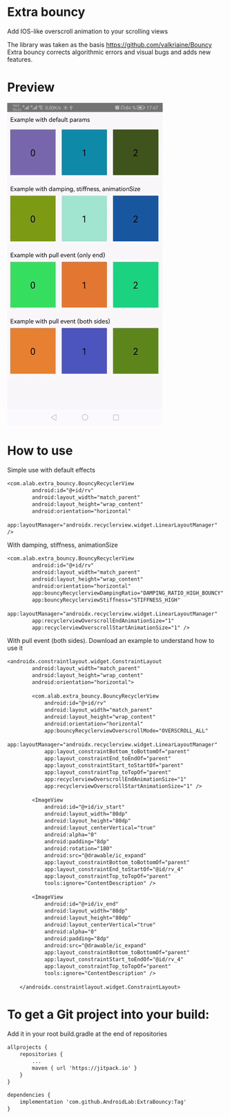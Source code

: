 # Extra bouncy

Add IOS-like overscroll animation to your scrolling views

The library was taken as the basis https://github.com/valkriaine/Bouncy
Extra bouncy сorrects algorithmic errors and visual bugs and adds new features.

# Preview

![TextInputLayout](./app/assets/gif/rv_horizontal_sample.gif)

# How to use

Simple use with default effects
```
<com.alab.extra_bouncy.BouncyRecyclerView
        android:id="@+id/rv"
        android:layout_width="match_parent"
        android:layout_height="wrap_content"
        android:orientation="horizontal"
        app:layoutManager="androidx.recyclerview.widget.LinearLayoutManager" />
```

With damping, stiffness, animationSize
```
<com.alab.extra_bouncy.BouncyRecyclerView
        android:id="@+id/rv"
        android:layout_width="match_parent"
        android:layout_height="wrap_content"
        android:orientation="horizontal"
        app:bouncyRecyclerviewDampingRatio="DAMPING_RATIO_HIGH_BOUNCY"
        app:bouncyRecyclerviewStiffness="STIFFNESS_HIGH"
        app:layoutManager="androidx.recyclerview.widget.LinearLayoutManager"
        app:recyclerviewOverscrollEndAnimationSize="1"
        app:recyclerviewOverscrollStartAnimationSize="1" />
```

With pull event (both sides). Download an example to understand how to use it
```
<androidx.constraintlayout.widget.ConstraintLayout
        android:layout_width="match_parent"
        android:layout_height="wrap_content"
        android:orientation="horizontal">

        <com.alab.extra_bouncy.BouncyRecyclerView
            android:id="@+id/rv"
            android:layout_width="match_parent"
            android:layout_height="wrap_content"
            android:orientation="horizontal"
            app:bouncyRecyclerviewOverscrollMode="OVERSCROLL_ALL"
            app:layoutManager="androidx.recyclerview.widget.LinearLayoutManager"
            app:layout_constraintBottom_toBottomOf="parent"
            app:layout_constraintEnd_toEndOf="parent"
            app:layout_constraintStart_toStartOf="parent"
            app:layout_constraintTop_toTopOf="parent"
            app:recyclerviewOverscrollEndAnimationSize="1"
            app:recyclerviewOverscrollStartAnimationSize="1" />

        <ImageView
            android:id="@+id/iv_start"
            android:layout_width="80dp"
            android:layout_height="80dp"
            android:layout_centerVertical="true"
            android:alpha="0"
            android:padding="8dp"
            android:rotation="180"
            android:src="@drawable/ic_expand"
            app:layout_constraintBottom_toBottomOf="parent"
            app:layout_constraintEnd_toStartOf="@id/rv_4"
            app:layout_constraintTop_toTopOf="parent"
            tools:ignore="ContentDescription" />

        <ImageView
            android:id="@+id/iv_end"
            android:layout_width="80dp"
            android:layout_height="80dp"
            android:layout_centerVertical="true"
            android:alpha="0"
            android:padding="8dp"
            android:src="@drawable/ic_expand"
            app:layout_constraintBottom_toBottomOf="parent"
            app:layout_constraintStart_toEndOf="@id/rv_4"
            app:layout_constraintTop_toTopOf="parent"
            tools:ignore="ContentDescription" />

    </androidx.constraintlayout.widget.ConstraintLayout>
```


# To get a Git project into your build:
Add it in your root build.gradle at the end of repositories
```
allprojects {
	repositories {
		...
		maven { url 'https://jitpack.io' }
	}
}
```
```
dependencies {
	implementation 'com.github.AndroidLab:ExtraBouncy:Tag'
}
```
